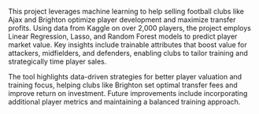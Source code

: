 This project leverages machine learning to help selling football clubs like Ajax and Brighton optimize player development and maximize transfer profits. Using data from Kaggle on over 2,000 players, the project employs Linear Regression, Lasso, and Random Forest models to predict player market value. Key insights include trainable attributes that boost value for attackers, midfielders, and defenders, enabling clubs to tailor training and strategically time player sales.

The tool highlights data-driven strategies for better player valuation and training focus, helping clubs like Brighton set optimal transfer fees and improve return on investment. Future improvements include incorporating additional player metrics and maintaining a balanced training approach.
